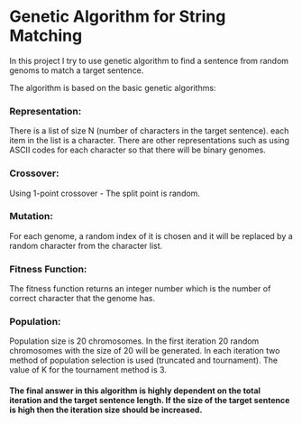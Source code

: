 # Genetic Algorithm for String Matching
In this project I try to use genetic algorithm to find a sentence from random genoms to match a target sentence.

The algorithm is based on the basic genetic algorithms:

### Representation: 
There is a list of size N (number of characters in the target sentence). each item in the list is a character. There are other representations such as using ASCII codes for each character so that there will be binary genomes. 

### Crossover: 
Using 1-point crossover - The split point is random.

### Mutation: 
For each genome, a random index of it is chosen and it will be replaced by a random character from the character list.

### Fitness Function:
The fitness function returns an integer number which is the number of correct character that the genome has.

### Population: 
Population size is 20 chromosomes. In the first iteration 20 random chromosomes with the size of 20 will be generated. In each iteration two method of population selection is used (truncated and tournament). The value of K for the tournament method is 3.



#### The final answer in this algorithm is highly dependent on the total iteration and the target sentence length. If the size of the target sentence is high then the iteration size should be increased. 
